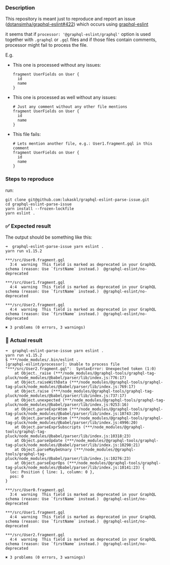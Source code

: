 
### Description

This repository is meant just to reproduce and report an issue ([dotansimha/graphql-eslint#422](https://github.com/dotansimha/graphql-eslint/issues/422)) which occurs using [graphql-eslint](https://github.com/dotansimha/graphql-eslint/)


it seems that if `processor: '@graphql-eslint/graphql'` option is used together with `.graphql` or `.gql` files and if those files contain comments, processor might fail to process the file.

E.g.

- This one is processed without any issues:
  ```gql
  fragment UserFields on User {
    id
    name
  }
  ```
- This one is processed as well without any issues:
  ```gql
  # Just any comment without any other file mentions
  fragment UserFields on User {
    id
    name
  }
  ```
- This file fails:
  ```gql
  # Lets mention another file, e.g.: User1.fragment.gql in this comment
  fragment UserFields on User {
    id
    name
  }
  ```

### Steps to reproduce

run:
```
git clone git@github.com:lukaskl/graphql-eslint-parse-issue.git
cd graphql-eslint-parse-issue
yarn install --frozen-lockfile
yarn eslint .
```

### ✅ Expected result

The output should be something like this:
```
➜  graphql-eslint-parse-issue yarn eslint .
yarn run v1.15.2

***/src/User0.fragment.gql
  3:4  warning  This field is marked as deprecated in your GraphQL schema (reason: Use `firstName` instead.)  @graphql-eslint/no-deprecated

***/src/User1.fragment.gql
  4:4  warning  This field is marked as deprecated in your GraphQL schema (reason: Use `firstName` instead.)  @graphql-eslint/no-deprecated

***/src/User2.fragment.gql
  4:4  warning  This field is marked as deprecated in your GraphQL schema (reason: Use `firstName` instead.)  @graphql-eslint/no-deprecated

✖ 3 problems (0 errors, 3 warnings)
```

### 🔴 Actual result

```
➜  graphql-eslint-parse-issue yarn eslint .
yarn run v1.15.2
$ ***/node_modules/.bin/eslint .
[graphql-eslint/processor]: Unable to process file "***/src/User2.fragment.gql":  SyntaxError: Unexpected token (1:0)
    at Object._raise (***/node_modules/@graphql-tools/graphql-tag-pluck/node_modules/@babel/parser/lib/index.js:776:17)
    at Object.raiseWithData (***/node_modules/@graphql-tools/graphql-tag-pluck/node_modules/@babel/parser/lib/index.js:769:17)
    at Object.raise (***/node_modules/@graphql-tools/graphql-tag-pluck/node_modules/@babel/parser/lib/index.js:737:17)
    at Object.unexpected (***/node_modules/@graphql-tools/graphql-tag-pluck/node_modules/@babel/parser/lib/index.js:9253:16)
    at Object.parseExprAtom (***/node_modules/@graphql-tools/graphql-tag-pluck/node_modules/@babel/parser/lib/index.js:10743:20)
    at Object.parseExprAtom (***/node_modules/@graphql-tools/graphql-tag-pluck/node_modules/@babel/parser/lib/index.js:4996:20)
    at Object.parseExprSubscripts (***/node_modules/@graphql-tools/graphql-tag-pluck/node_modules/@babel/parser/lib/index.js:10318:23)
    at Object.parseUpdate (***/node_modules/@graphql-tools/graphql-tag-pluck/node_modules/@babel/parser/lib/index.js:10298:21)
    at Object.parseMaybeUnary (***/node_modules/@graphql-tools/graphql-tag-pluck/node_modules/@babel/parser/lib/index.js:10276:23)
    at Object.parseExprOps (***/node_modules/@graphql-tools/graphql-tag-pluck/node_modules/@babel/parser/lib/index.js:10141:23) {
  loc: Position { line: 1, column: 0 },
  pos: 0
}

***/src/User0.fragment.gql
  3:4  warning  This field is marked as deprecated in your GraphQL schema (reason: Use `firstName` instead.)  @graphql-eslint/no-deprecated

***/src/User1.fragment.gql
  4:4  warning  This field is marked as deprecated in your GraphQL schema (reason: Use `firstName` instead.)  @graphql-eslint/no-deprecated

***/src/User2.fragment.gql
  4:4  warning  This field is marked as deprecated in your GraphQL schema (reason: Use `firstName` instead.)  @graphql-eslint/no-deprecated

✖ 3 problems (0 errors, 3 warnings)
```

